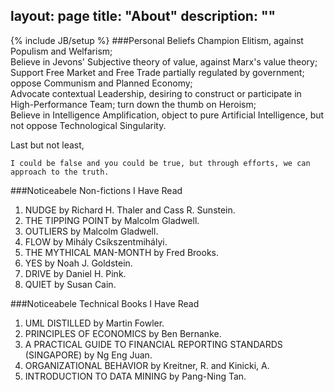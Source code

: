 
layout: page
title: "About"
description: ""
---
{% include JB/setup %}
###Personal Beliefs
Champion Elitism, against Populism and Welfarism;  
Believe in Jevons' Subjective theory of value, against Marx's value theory;   
Support Free Market and Free Trade partially regulated by government; oppose Communism and Planned Economy;  
Advocate contextual Leadership, desiring to construct or participate in High-Performance Team; turn down the thumb on Heroism;  
Believe in Intelligence Amplification, object to pure Artificial Intelligence, but not oppose Technological Singularity.   
  
Last but not least, 
```
I could be false and you could be true, but through efforts, we can approach to the truth.   
```
###Noticeabele Non-fictions I Have Read
1. NUDGE by Richard H. Thaler and Cass R. Sunstein.  
1. THE TIPPING POINT by Malcolm Gladwell.  
1. OUTLIERS by Malcolm Gladwell.  
1. FLOW by Mihály Csíkszentmihályi.  
1. THE MYTHICAL MAN-MONTH by Fred Brooks.  
1. YES by Noah J. Goldstein.  
1. DRIVE by Daniel H. Pink.  
1. QUIET by Susan Cain.  

###Noticeabele Technical Books I Have Read
1. UML DISTILLED by Martin Fowler.
1. PRINCIPLES OF ECONOMICS by Ben Bernanke.
1. A PRACTICAL GUIDE TO FINANCIAL REPORTING STANDARDS (SINGAPORE) by Ng Eng Juan.
1. ORGANIZATIONAL BEHAVIOR by Kreitner, R. and Kinicki, A.  
1. INTRODUCTION TO DATA MINING by Pang-Ning Tan.